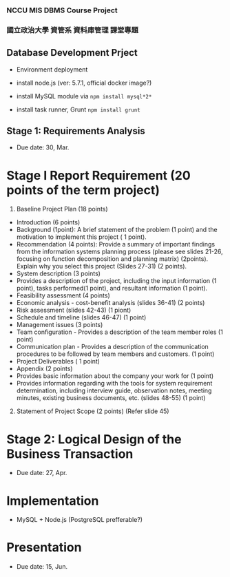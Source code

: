 ### NCCU MIS DBMS Course Project
### 國立政治大學 資管系 資料庫管理 課堂專題

## Database Development Prject

 * Environment deployment
 
  * install node.js (ver: 5.7.1, official docker image?)
  * install MySQL module via `npm install mysql*2*`
  * install task runner, Grunt `npm install grunt`

## Stage 1: Requirements Analysis

 * Due date: 30, Mar.

# Stage I Report Requirement (20 points of the term project)
 1. Baseline Project Plan (18 points)
  * Introduction (6 points)
   * Background (1point): A brief statement of the problem (1 point) and the motivation to implement this project ( 1 point). 
   * Recommendation (4 points): Provide a summary of important findings from the information systems planning process (please see slides 21-26, focusing on function decomposition and planning matrix) (2points). Explain why you select this project (Slides 27-31) (2 points).   
  * System description (3 points)
   * Provides a description of the project, including the input information (1 point), tasks performed(1 point), and resultant information (1 point).
  * Feasibility assessment (4 points)
   * Economic analysis - cost-benefit analysis (slides 36-41) (2 points)
   * Risk assessment (slides 42-43) (1 piont)
   * Schedule and timeline (slides 46-47) (1 point)
  * Management issues (3 points)
   * Team configuration - Provides a description of the team member roles (1 point)
   * Communication plan - Provides a description of the communication procedures to be followed by team members and customers. (1 point)
   * Project Deliverables ( 1 point)
  * Appendix (2 points)
   * Provides basic information about the company your work for (1 point)
   * Provides information regarding with the tools for system requirement determination, including interview guide, observation notes, meeting minutes, existing business documents, etc. (slides 48-55) (1 point)
 2. Statement of Project Scope (2 points) (Refer slide 45)

# Stage 2: Logical Design of the Business Transaction

 * Due date: 27, Apr.

# Implementation

 * MySQL + Node.js (PostgreSQL prefferable?)

# Presentation

 * Due date: 15, Jun.
